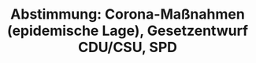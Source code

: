 ---
abstimmung:
  abstimmung: 3
  bundestagssitzung: 191
  legislaturperiode: 19
categories:
- Todo
data:
- title: Abstimmungsergebnis 20201118_3-data.pdf
  url: /res/2021-btw/abstimmungsergebnisse/20201118_3-data.pdf
- title: Abstimmungsergebnis 20201118_3_xls-data.xlsx
  url: /res/2021-btw/abstimmungsergebnisse/20201118_3_xls-data.xlsx
- title: Abstimmungsergebnis 20201118_3_xls-data.csv
  url: /res/2021-btw/abstimmungsergebnisse/csv/20201118_3_xls-data.csv
ergebnis:
  afd:
    enthaltung: 0
    gesamt: 89
    ja: 0
    nein: 83
    nichtabgegeben: 6
    ungueltig: 0
  bü90/gr:
    enthaltung: 1
    gesamt: 67
    ja: 65
    nein: 1
    nichtabgegeben: 0
    ungueltig: 0
  cdu/csu:
    enthaltung: 5
    gesamt: 246
    ja: 215
    nein: 8
    nichtabgegeben: 18
    ungueltig: 0
  die linke.:
    enthaltung: 0
    gesamt: 69
    ja: 0
    nein: 58
    nichtabgegeben: 11
    ungueltig: 0
  fdp:
    enthaltung: 0
    gesamt: 80
    ja: 0
    nein: 79
    nichtabgegeben: 1
    ungueltig: 0
  file: 20201118_3_xls-data.xlsx
  fraktionslos:
    enthaltung: 0
    gesamt: 6
    ja: 0
    nein: 5
    nichtabgegeben: 1
    ungueltig: 0
  spd:
    enthaltung: 2
    gesamt: 151
    ja: 133
    nein: 1
    nichtabgegeben: 15
    ungueltig: 0
layout: abstimmung
links:
- title: Link zu bundestag.de
  url: https://www.bundestag.de/parlament/plenum/abstimmung/abstimmung?id=698
preview: 'Deutscher Bundestag


  191. Sitzung des Deutschen Bundestages

  am Mittwoch, 18. November 2020


  Endgültiges Ergebnis der Namentlichen Abstimmung Nr. 3


  Gesetzentwurf der Fraktionen der CDU/CSU und SPD

  Entwurf eines Dritten Gesetzes zum Schutz der Bevölkerung bei einer epidemischen
  Lage

  von nationaler Tragweite

  - Drucksachen 19/23944 und 19/24334 -'
tags:
- Todo
title: 'Abstimmung: Corona-Maßnahmen (epidemische Lage), Gesetzentwurf CDU/CSU, SPD'
---